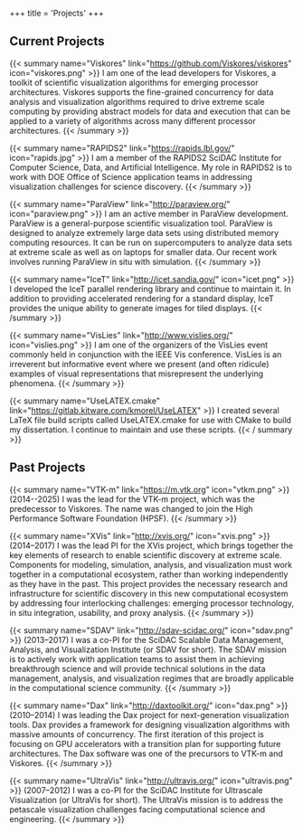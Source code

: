 +++
title = 'Projects'
+++

## Current Projects

{{< summary name="Viskores" link="https://github.com/Viskores/viskores" icon="viskores.png" >}}
I am one of the lead developers for Viskores, a toolkit of scientific
visualization algorithms for emerging processor architectures. Viskores supports
the fine-grained concurrency for data analysis and visualization algorithms
required to drive extreme scale computing by providing abstract models for data
and execution that can be applied to a variety of algorithms across many
different processor architectures.
{{< /summary >}}

{{< summary name="RAPIDS2" link="https://rapids.lbl.gov/" icon="rapids.jpg" >}}
I am a member of the RAPIDS2 SciDAC Institute for Computer Science, Data, and
Artificial Intelligence. My role in RAPIDS2 is to work with DOE Office of
Science application teams in addressing visualization challenges for science
discovery.
{{< /summary >}}

{{< summary name="ParaView" link="http://paraview.org/" icon="paraview.png" >}}
I am an active member in ParaView development. ParaView is a general-purpose
scientific visualization tool. ParaView is designed to analyze extremely large
data sets using distributed memory computing resources. It can be run on
supercomputers to analyze data sets at extreme scale as well as on laptops for
smaller data. Our recent work involves running ParaView in situ with simulation.
{{< /summary >}}

{{< summary name="IceT" link="http://icet.sandia.gov/" icon="icet.png" >}}
I developed the IceT parallel rendering library and continue to maintain it. In
addition to providing accelerated rendering for a standard display, IceT
provides the unique ability to generate images for tiled displays.
{{< /summary >}}

{{< summary name="VisLies" link="http://www.vislies.org/" icon="vislies.png" >}}
I am one of the organizers of the VisLies event commonly held in conjunction
with the IEEE Vis conference. VisLies is an irreverent but informative event
where we present (and often ridicule) examples of visual representations that
misrepresent the underlying phenomena.
{{< /summary >}}

{{< summary name="UseLATEX.cmake" link="https://gitlab.kitware.com/kmorel/UseLATEX" >}}
I created several LaTeX file build scripts called UseLATEX.cmake for use with
CMake to build my dissertation. I continue to maintain and use these scripts.
{{< / summary >}}

## Past Projects

{{< summary name="VTK-m" link="https://m.vtk.org" icon="vtkm.png" >}}
(2014--2025) I was the lead for the VTK-m project, which was the predecessor to
Viskores. The name was changed to join the High Performance Software Foundation
(HPSF).
{{< /summary >}}

{{< summary name="XVis" link="http://xvis.org/" icon="xvis.png" >}}
(2014–2017) I was the lead PI for the XVis project, which brings together the
key elements of research to enable scientific discovery at extreme scale.
Components for modeling, simulation, analysis, and visualization must work
together in a computational ecosystem, rather than working independently as they
have in the past. This project provides the necessary research and
infrastructure for scientific discovery in this new computational ecosystem by
addressing four interlocking challenges: emerging processor technology, in situ
integration, usability, and proxy analysis.
{{< /summary >}}

{{< summary name="SDAV" link="http://sdav-scidac.org/" icon="sdav.png" >}}
(2013–2017) I was a co-PI for the SciDAC Scalable Data Management, Analysis, and
Visualization Institute (or SDAV for short). The SDAV mission is to actively
work with application teams to assist them in achieving breakthrough science and
will provide technical solutions in the data management, analysis, and
visualization regimes that are broadly applicable in the computational science
community.
{{< /summary >}}

{{< summary name="Dax" link="http://daxtoolkit.org/" icon="dax.png" >}}
(2010–2014) I was leading the Dax project for next-generation
visualization tools. Dax provides a framework for designing visualization
algorithms with massive amounts of concurrency. The first iteration of this
project is focusing on GPU accelerators with a transition plan for supporting
future architectures. The Dax software was one of the precursors to VTK-m and
Viskores.
{{< /summary >}}

{{< summary name="UltraVis" link="http://ultravis.org/" icon="ultravis.png" >}}
(2007–2012) I was a co-PI for the SciDAC Institute for Ultrascale Visualization
(or UltraVis for short). The UltraVis mission is to address the petascale
visualization challenges facing computational science and engineering.
{{< /summary >}}

